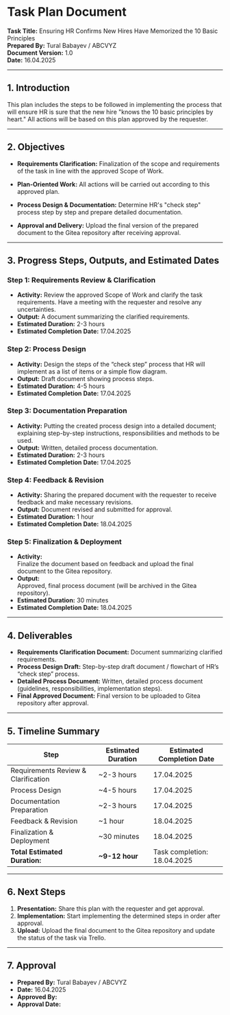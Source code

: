 # Task Plan Document

**Task Title:** Ensuring HR Confirms New Hires Have Memorized the 10 Basic Principles  
**Prepared By:** Tural Babayev / ABCVYZ  
**Document Version:** 1.0  
**Date:** 16.04.2025  


---

## 1. Introduction
This plan includes the steps to be followed in implementing the process that will ensure HR is sure that the new hire "knows the 10 basic principles by heart." All actions will be based on this plan approved by the requester.

---

## 2. Objectives

- **Requirements Clarification:**
    Finalization of the scope and requirements of the task in line with the approved Scope of Work.

- **Plan-Oriented Work:**
    All actions will be carried out according to this approved plan.

- **Process Design & Documentation:**
    Determine HR's "check step" process step by step and prepare detailed documentation.

- **Approval and Delivery:**
    Upload the final version of the prepared document to the Gitea repository after receiving approval.

---

## 3. Progress Steps, Outputs, and Estimated Dates

### Step 1: Requirements Review & Clarification
- **Activity:**
    Review the approved Scope of Work and clarify the task requirements. Have a meeting with the requester and resolve any uncertainties.
- **Output:**
    A document summarizing the clarified requirements.
- **Estimated Duration:** 2-3 hours
- **Estimated Completion Date:** 17.04.2025

### Step 2: Process Design
- **Activity:**
    Design the steps of the “check step” process that HR will implement as a list of items or a simple flow diagram.
- **Output:**
    Draft document showing process steps.
- **Estimated Duration:** 4-5 hours
- **Estimated Completion Date:** 17.04.2025

### Step 3: Documentation Preparation
- **Activity:**
    Putting the created process design into a detailed document; explaining step-by-step instructions, responsibilities and methods to be used.
- **Output:**
    Written, detailed process documentation.
- **Estimated Duration:** 2-3 hours
- **Estimated Completion Date:** 17.04.2025

### Step 4: Feedback & Revision
- **Activity:**
    Sharing the prepared document with the requester to receive feedback and make necessary revisions.
- **Output:**
    Document revised and submitted for approval.
- **Estimated Duration:** 1 hour  
- **Estimated Completion Date:** 18.04.2025

### Step 5: Finalization & Deployment
- **Activity:**  
    Finalize the document based on feedback and upload the final document to the Gitea repository.
- **Output:**  
    Approved, final process document (will be archived in the Gitea repository).
- **Estimated Duration:** 30 minutes
- **Estimated Completion Date:** 18.04.2025

---

## 4. Deliverables

- **Requirements Clarification Document:** Document summarizing clarified requirements.
- **Process Design Draft:** Step-by-step draft document / flowchart of HR’s “check step” process.
- **Detailed Process Document:** Written, detailed process document (guidelines, responsibilities, implementation steps).
- **Final Approved Document:** Final version to be uploaded to Gitea repository after approval.

---

## 5. Timeline Summary

| **Step**                          | **Estimated Duration** | **Estimated Completion Date**          |
|-----------------------------------|------------------------|----------------------------------------|
| Requirements Review & Clarification | ~2-3 hours           | 17.04.2025                             |
| Process Design                    | ~4-5 hours             | 17.04.2025                             |
| Documentation Preparation         | ~2-3 hours             | 17.04.2025                             |
| Feedback & Revision               | ~1 hour                | 18.04.2025                             |
| Finalization & Deployment         | ~30 minutes            | 18.04.2025                             |
| **Total Estimated Duration:**     | **~9-12 hour**          | Task completion: 18.04.2025            |


---

## 6. Next Steps

1. **Presentation:** Share this plan with the requester and get approval.
2. **Implementation:** Start implementing the determined steps in order after approval.
3. **Upload:** Upload the final document to the Gitea repository and update the status of the task via Trello.

---

## 7. Approval

- **Prepared By:** Tural Babayev / ABCVYZ  
- **Date:** 16.04.2025  
- **Approved By:** 
- **Approval Date:** 


